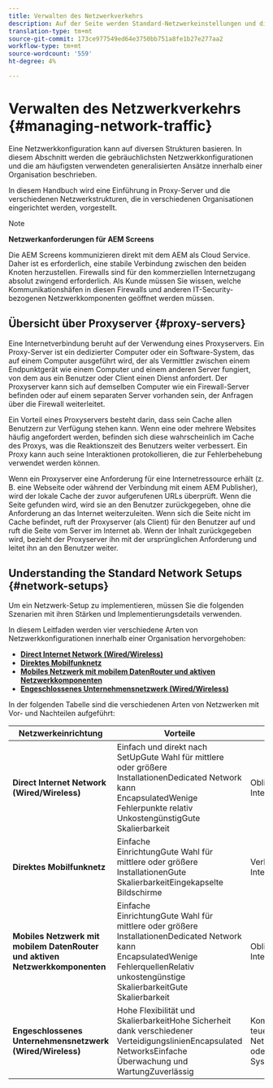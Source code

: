 ```yaml
---
title: Verwalten des Netzwerkverkehrs
description: Auf der Seite werden Standard-Netzwerkeinstellungen und die Verwaltung des Netzwerkverkehrs beschrieben.
translation-type: tm+mt
source-git-commit: 173ce977549ed64e3750bb751a8fe1b27e277aa2
workflow-type: tm+mt
source-wordcount: '559'
ht-degree: 4%

---
```



# Verwalten des Netzwerkverkehrs {#managing-network-traffic}

Eine Netzwerkkonfiguration kann auf diversen Strukturen basieren. In diesem Abschnitt werden die gebräuchlichsten Netzwerkkonfigurationen und die am häufigsten verwendeten generalisierten Ansätze innerhalb einer Organisation beschrieben.

In diesem Handbuch wird eine Einführung in Proxy-Server und die verschiedenen Netzwerkstrukturen, die in verschiedenen Organisationen eingerichtet werden, vorgestellt.

>[!NOTE]
>
>**Netzwerkanforderungen für AEM Screens**
>
>Die AEM Screens kommunizieren direkt mit dem AEM als Cloud Service. Daher ist es erforderlich, eine stabile Verbindung zwischen den beiden Knoten herzustellen. Firewalls sind für den kommerziellen Internetzugang absolut zwingend erforderlich. Als Kunde müssen Sie wissen, welche Kommunikationshäfen in diesen Firewalls und anderen IT-Security-bezogenen Netzwerkkomponenten geöffnet werden müssen.

## Übersicht über Proxyserver {#proxy-servers}

Eine Internetverbindung beruht auf der Verwendung eines Proxyservers. Ein Proxy-Server ist ein dedizierter Computer oder ein Software-System, das auf einem Computer ausgeführt wird, der als Vermittler zwischen einem Endpunktgerät wie einem Computer und einem anderen Server fungiert, von dem aus ein Benutzer oder Client einen Dienst anfordert. Der Proxyserver kann sich auf demselben Computer wie ein Firewall-Server befinden oder auf einem separaten Server vorhanden sein, der Anfragen über die Firewall weiterleitet.

Ein Vorteil eines Proxyservers besteht darin, dass sein Cache allen Benutzern zur Verfügung stehen kann. Wenn eine oder mehrere Websites häufig angefordert werden, befinden sich diese wahrscheinlich im Cache des Proxys, was die Reaktionszeit des Benutzers weiter verbessert. Ein Proxy kann auch seine Interaktionen protokollieren, die zur Fehlerbehebung verwendet werden können.

Wenn ein Proxyserver eine Anforderung für eine Internetressource erhält (z. B. eine Webseite oder während der Verbindung mit einem AEM Publisher), wird der lokale Cache der zuvor aufgerufenen URLs überprüft. Wenn die Seite gefunden wird, wird sie an den Benutzer zurückgegeben, ohne die Anforderung an das Internet weiterzuleiten. Wenn sich die Seite nicht im Cache befindet, ruft der Proxyserver (als Client) für den Benutzer auf und ruft die Seite vom Server im Internet ab. Wenn der Inhalt zurückgegeben wird, bezieht der Proxyserver ihn mit der ursprünglichen Anforderung und leitet ihn an den Benutzer weiter.

## Understanding the Standard Network Setups {#network-setups}

Um ein Netzwerk-Setup zu implementieren, müssen Sie die folgenden Szenarien mit ihren Stärken und Implementierungsdetails verwenden.

In diesem Leitfaden werden vier verschiedene Arten von Netzwerkkonfigurationen innerhalb einer Organisation hervorgehoben:

* **[Direct Internet Network (Wired/Wireless)](/help/using/direct-internet-network.md)**
* **[Direktes Mobilfunknetz](/help/using/mobile-network.md)**
* **[Mobiles Netzwerk mit mobilem DatenRouter und aktiven Netzwerkkomponenten](/help/using/mobile-network-router.md)**
* **[Engeschlossenes Unternehmensnetzwerk (Wired/Wireless)](/help/using/enclosed-corporate-network.md)**

In der folgenden Tabelle sind die verschiedenen Arten von Netzwerken mit Vor- und Nachteilen aufgeführt:

| Netzwerkeinrichtung | Vorteile | Nachteile |
|--- |--- |--- |
| **Direct Internet Network (Wired/Wireless)** | Einfach und direkt nach<br>SetUpGute Wahl für mittlere oder größere<br>InstallationenDedicated Network kann<br>EncapsulatedWenige<br>Fehlerpunkte relativ<br>UnkostengünstigGute Skalierbarkeit | Obligatorischer Internet-Datenplan |
| **Direktes Mobilfunknetz** | Einfache<br>EinrichtungGute Wahl für mittlere oder größere<br>InstallationenGute<br>SkalierbarkeitEingekapselte Bildschirme | Verbindliche Internetverbindung |
| **Mobiles Netzwerk mit mobilem DatenRouter und aktiven Netzwerkkomponenten** | Einfache<br>EinrichtungGute Wahl für mittlere oder größere<br>InstallationenDedicated Network kann<br>EncapsulatedWenige<br>FehlerquellenRelativ<br>unkostengünstige SkalierbarkeitGute Skalierbarkeit | Obligatorischer Internet-Datenplan |
| **Engeschlossenes Unternehmensnetzwerk (Wired/Wireless)** | Hohe Flexibilität und<br>SkalierbarkeitHohe Sicherheit dank verschiedener<br>VerteidigungslinienEncapsulated<br>NetworksEinfache Überwachung und<br>WartungZuverlässig | Kompliziert und<br>teuerEmpfohlen für Netzwerkspezialisten oder Systemintegratoren |
